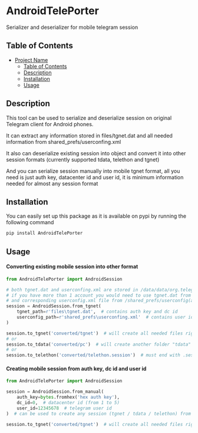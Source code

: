 # AndroidTelePorter

Serializer and deserializer for mobile telegram session

## Table of Contents

- [Project Name](#project-name)
  - [Table of Contents](#table-of-contents)
  - [Description](#description)
  - [Installation](#installation)
  - [Usage](#usage)

## Description

This tool can be used to serialize and deserialize session on original Telegram client for Android phones.

It can extract any information stored in files/tgnet.dat and all needed information from shared_prefs/userconfing.xml

It also can deserialize existing session into object and convert it into other session formats (currently supported tdata, telethon and tgnet)

And you can serialize session manually into mobile tgnet format, all you need is just auth key, datacenter id and user id, it is minimum information needed for almost any session format

## Installation

You can easily set up this package as it is available on pypi by running the following command
```bash
pip install AndroidTelePorter
```

## Usage

#### Converting existing mobile session into other format
```python
from AndroidTelePorter import AndroidSession

# both tgnet.dat and userconfing.xml are stored in /data/data/org.telegram.messenger directory
# if you have more than 1 account you would need to use tgnet.dat from /files/account(account_number)/tgnet.dat
# and corresponding userconfig.xml file from /shared_prefs/userconfig(account_number).xml
session = AndroidSession.from_tgnet(
    tgnet_path=r'files\tgnet.dat',  # contains auth key and dc id
    userconfig_path=r'shared_prefs\userconfing.xml'  # contains user id
)

session.to_tgnet('converted/tgnet')  # will create all needed files right in directory that you specified
# or
session.to_tdata('converted/pc')  # will create another folder "tdata" inside directory that you specified
# or
session.to_telethon('converted/telethon.session')  # must end with .session
```

#### Creating mobile session from auth key, dc id and user id
```python
from AndroidTelePorter import AndroidSession

session = AndroidSession.from_manual(
    auth_key=bytes.fromhex('hex auth key'),
    dc_id=0,  # datacenter id (from 1 to 5)
    user_id=12345678  # telegram user id
)  # can be used to create any session (tgnet / tdata / telethon) from auth key, dc id and user id

session.to_tgnet('converted/tgnet')  # will create all needed files right in directory that you specified
```
